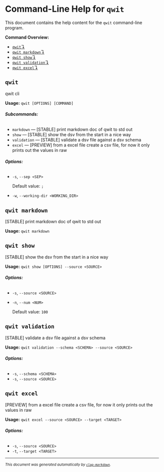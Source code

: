 # Command-Line Help for `qwit`

This document contains the help content for the `qwit` command-line program.

**Command Overview:**

* [`qwit`↴](#qwit)
* [`qwit markdown`↴](#qwit-markdown)
* [`qwit show`↴](#qwit-show)
* [`qwit validation`↴](#qwit-validation)
* [`qwit excel`↴](#qwit-excel)

## `qwit`

qwit cli

**Usage:** `qwit [OPTIONS] [COMMAND]`

###### **Subcommands:**

* `markdown` — [STABLE] print markdown doc of qwit to std out
* `show` — [STABLE] show the dsv from the start in a nice way
* `validation` — [STABLE] validate a dsv file against a dsv schema
* `excel` — [PREVIEW] from a excel file create a csv file, for now it only prints out the values in raw

###### **Options:**

* `-s`, `--sep <SEP>`

  Default value: `;`
* `-w`, `--working-dir <WORKING_DIR>`



## `qwit markdown`

[STABLE] print markdown doc of qwit to std out

**Usage:** `qwit markdown`



## `qwit show`

[STABLE] show the dsv from the start in a nice way

**Usage:** `qwit show [OPTIONS] --source <SOURCE>`

###### **Options:**

* `-s`, `--source <SOURCE>`
* `-n`, `--num <NUM>`

  Default value: `100`



## `qwit validation`

[STABLE] validate a dsv file against a dsv schema

**Usage:** `qwit validation --schema <SCHEMA> --source <SOURCE>`

###### **Options:**

* `-s`, `--schema <SCHEMA>`
* `-s`, `--source <SOURCE>`



## `qwit excel`

[PREVIEW] from a excel file create a csv file, for now it only prints out the values in raw

**Usage:** `qwit excel --source <SOURCE> --target <TARGET>`

###### **Options:**

* `-s`, `--source <SOURCE>`
* `-t`, `--target <TARGET>`



<hr/>

<small><i>
    This document was generated automatically by
    <a href="https://crates.io/crates/clap-markdown"><code>clap-markdown</code></a>.
</i></small>

